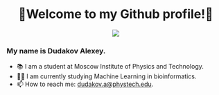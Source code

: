<div id="header" align="center">
  <h1> 🌟Welcome to my Github profile!🌟 </h1>
  <img src='https://media.giphy.com/media/YlmI36YAWe7KScC7hK/giphy.gif'>
</div>

### My name is Dudakov Alexey. 
- 📚 I am a student at Moscow Institute of Physics and Technology.
- 👨‍💻 I am currently studying Machine Learning in bioinformatics.
- 📫 How to reach me: dudakov.a@phystech.edu.
